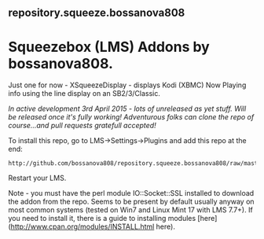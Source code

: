 ## repository.squeeze.bossanova808

# Squeezebox (LMS) Addons by bossanova808.  

Just one for now - XSqueezeDisplay - displays Kodi (XBMC) Now Playing info using the line display on an SB2/3/Classic.

*In active development 3rd April 2015 - lots of unreleased as yet stuff.  Will be released once it's fully working!  Adventurous folks can clone the repo of course...and pull requests gratefull accepted!*

To install this repo, go to LMS->Settings->Plugins and add this repo at the end:

```
http://github.com/bossanova808/repository.squeeze.bossanova808/raw/master/staging/repo.xml
```

Restart your LMS.

Note - you must have the perl module IO::Socket::SSL installed to download the addon from the repo.  Seems to be present by default usually anyway on most common systems (tested on Win7 and Linux Mint 17 with LMS 7.7+).  If you need to install it, there is a guide to installing modules [here] (http://www.cpan.org/modules/INSTALL.html here).


